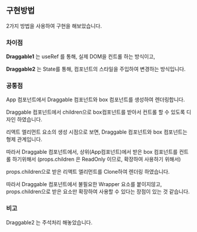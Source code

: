 ## 구현방법

2가지 방법을 사용하여 구현을 해보았습니다.

### 차이점

**Draggable1** 는 useRef 를 통해, 실제 DOM을 컨트롤 하는 방식이고,

**Draggable2** 는 State를 통해, 컴포넌트의 스타일을 주입하여 변경하는 방식입니다.

### 공통점

App 컴포넌트에서 Draggable 컴포넌트와 box 컴포넌트를 생성하여 렌더링합니다.

Draggable 컴포넌트에서 children으로 box컴포넌트를 받아서 컨트롤 할 수 있도록 디자인 하였습니다.

리액트 엘리먼트 요소의 생성 시점으로 보면, Draggable 컴포넌트와 box 컴포넌트는 형제 관계입니다.

따라서 Draggable 컴포넌트에서, 상위(App컴포넌트)에서 받은 box 컴포넌트를 컨트롤 하기위해서 (props.children 은 ReadOnly 이므로, 확장하여 사용하기 위해서)

 props.children으로 받은 리액트 엘리먼트를 Clone하여 렌더링 하였습니다.

따라서 Draggable 컴포넌트에서 불필요한 Wrapper 요소를 붙이지않고, props.children으로 받은 요소만 확장하여 사용할 수 있다는 장점이 있는 것 같습니다.

### 비고
Draggable2 는 주석처리 해놓았습니다.